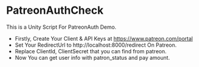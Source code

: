 # PatreonAuthCheck
This is a Unity Script For PatreonAuth Demo.
* Firstly, Create Your Client & API Keys at https://www.patreon.com/portal
* Set Your RedirectUrl to http://localhost:8000/redirect On Patreon.
* Replace ClientId, ClientSecret that you can find from patreon.
* Now You can get user info with patron_status and pay amount. 
